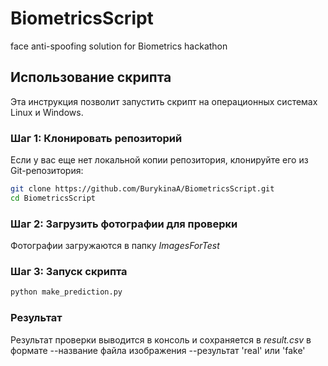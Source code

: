 # BiometricsScript
face anti-spoofing solution for Biometrics hackathon

## Использование скрипта
Эта инструкция позволит запустить скрипт на операционных системах Linux и Windows.

### Шаг 1: Клонировать репозиторий
Если у вас еще нет локальной копии репозитория, клонируйте его из Git-репозитория:

```bash
git clone https://github.com/BurykinaA/BiometricsScript.git
cd BiometricsScript
```

### Шаг 2: Загрузить фотографии для проверки
Фотографии загружаются в папку *ImagesForTest*

### Шаг 3: Запуск скрипта
```bash
python make_prediction.py
```

### Результат
Результат проверки выводится в консоль и сохраняется в *result.csv* в формате --название файла изображения --результат 'real' или 'fake'
